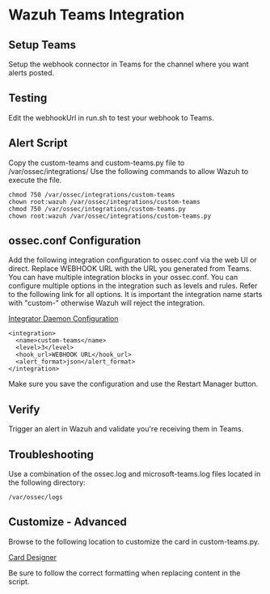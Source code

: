 # Wazuh Teams Integration

## Setup Teams

Setup the webhook connector in Teams for the channel where you want alerts posted.

## Testing

Edit the webhookUrl in run&#46;sh to test your webhook to Teams. 

## Alert Script

Copy the custom-teams and custom-teams&#46;py file to /var/ossec/integrations/
Use the following commands to allow Wazuh to execute the file.
```
chmod 750 /var/ossec/integrations/custom-teams
chown root:wazuh /var/ossec/integrations/custom-teams
chmod 750 /var/ossec/integrations/custom-teams.py
chown root:wazuh /var/ossec/integrations/custom-teams.py
```

## ossec.conf Configuration

Add the following integration configuration to ossec.conf via the web UI or
direct. Replace WEBHOOK URL with the URL you generated from Teams. You can have
multiple integration blocks in your ossec.conf. You can configure multiple
options in the integration such as levels and rules. Refer to the following
link for all options. It is important the integration name starts with
"custom-" otherwise Wazuh will reject the integration.

[Integrator Daemon Configuration](https://documentation.wazuh.com/current/user-manual/reference/ossec-conf/integration.html#reference-ossec-integration)

```
<integration>
  <name>custom-teams</name>
  <level>3</level>
  <hook_url>WEBHOOK URL</hook_url> 
  <alert_format>json</alert_format> 
</integration>
```

Make sure you save the configuration and use the Restart Manager button.

## Verify
Trigger an alert in Wazuh and validate you're receiving them in Teams.

## Troubleshooting
Use a combination of the ossec.log and microsoft-teams.log files located in the
following directory:

```
/var/ossec/logs
```

## Customize - Advanced
Browse to the following location to customize the card in custom-teams&#46;py.

[Card Designer](https://adaptivecards.io/designer/)

Be sure to follow the correct formatting when replacing content in the script.
